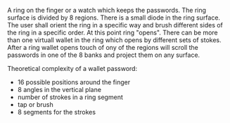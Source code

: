 A ring on the finger or a watch which keeps the passwords. The ring surface is divided by 8 regions. There is a small diode 
in the ring surface. The user shall orient the ring in a specific way and brush different sides of the ring 
in a specific order. At this point ring "opens". There can be more than one virtuall wallet in the ring which opens 
by different 
sets of stokes. After a ring wallet opens touch of ony of the regions will scroll the passwords in 
one of the 8 banks and project them on any surface. 


Theoretical complexity of a wallet password:

*  16 possible positions around the finger 
*  8 angles in the vertical plane 
*  number of strokes in a ring segment
*  tap or brush
*  8 segments for the strokes
